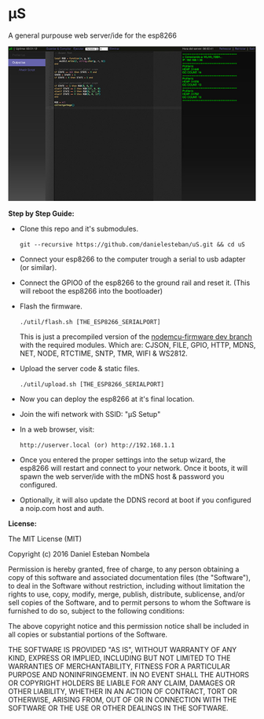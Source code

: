 µS
==============================

A general purpouse web server/ide for the esp8266

![Screenshot](screenshot.jpg)

**Step by Step Guide:**

* Clone this repo and it's submodules.

  ```git --recursive https://github.com/danielesteban/uS.git && cd uS```

* Connect your esp8266 to the computer trough a serial to usb adapter (or similar).

* Connect the GPIO0 of the esp8266 to the ground rail and reset it.
  (This will reboot the esp8266 into the bootloader)

* Flash the firmware.

  ```./util/flash.sh [THE_ESP8266_SERIALPORT]```

  This is just a precompiled version of the [nodemcu-firmware dev branch](https://github.com/nodemcu/nodemcu-firmware/tree/dev)
  with the required modules. Which are: CJSON, FILE, GPIO, HTTP, MDNS, NET, NODE, RTCTIME, SNTP, TMR, WIFI & WS2812.

* Upload the server code & static files.

  ```./util/upload.sh [THE_ESP8266_SERIALPORT]```

* Now you can deploy the esp8266 at it's final location.

* Join the wifi network with SSID: "µS Setup"

* In a web browser, visit:

  ```http://userver.local (or) http://192.168.1.1```

* Once you entered the proper settings into the setup wizard, the esp8266 will restart and connect to your network.
  Once it boots, it will spawn the web server/ide with the mDNS host & password you configured.

* Optionally, it will also update the DDNS record at boot if you configured a noip.com host and auth.

**License:**

The MIT License (MIT)

Copyright (c) 2016 Daniel Esteban Nombela

Permission is hereby granted, free of charge, to any person obtaining a copy
of this software and associated documentation files (the "Software"), to deal
in the Software without restriction, including without limitation the rights
to use, copy, modify, merge, publish, distribute, sublicense, and/or sell
copies of the Software, and to permit persons to whom the Software is
furnished to do so, subject to the following conditions:

The above copyright notice and this permission notice shall be included in
all copies or substantial portions of the Software.

THE SOFTWARE IS PROVIDED "AS IS", WITHOUT WARRANTY OF ANY KIND, EXPRESS OR
IMPLIED, INCLUDING BUT NOT LIMITED TO THE WARRANTIES OF MERCHANTABILITY,
FITNESS FOR A PARTICULAR PURPOSE AND NONINFRINGEMENT. IN NO EVENT SHALL THE
AUTHORS OR COPYRIGHT HOLDERS BE LIABLE FOR ANY CLAIM, DAMAGES OR OTHER
LIABILITY, WHETHER IN AN ACTION OF CONTRACT, TORT OR OTHERWISE, ARISING FROM,
OUT OF OR IN CONNECTION WITH THE SOFTWARE OR THE USE OR OTHER DEALINGS IN
THE SOFTWARE.
